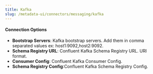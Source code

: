 ```yaml
---
title: Kafka
slug: /metadata-ui/connectors/messaging/kafka
---
```


<ConnectorIntro connector="Kafka"/>

<Requirements />

<MetadataIngestionService connector="Kafka"/>

<h4>Connection Options</h4>

- **Bootstrap Servers**: Kafka bootstrap servers. Add them in comma separated values ex: host1:9092,host2:9092.
- **Schema Registry URL**: Confluent Kafka Schema Registry URL. URI format.
- **Consumer Config**: Confluent Kafka Consumer Config.
- **Schema Registry Config**:Confluent Kafka Schema Registry Config.

<IngestionScheduleAndDeploy />

<ConnectorOutro connector="Kafka" />
